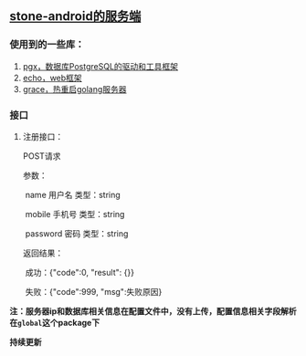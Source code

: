 ## [stone-android的服务端](https://github.com/Zzz468005600/stone-android)
### 使用到的一些库：
1. [pgx，数据库PostgreSQL的驱动和工具框架](https://github.com/jackc/pgx)
2. [echo，web框架](https://github.com/labstack/echo)
3. [grace，热重启golang服务器](https://github.com/facebookgo/grace)
### 接口
1. 注册接口：   

    POST请求   

    参数：   

    ​     name          用户名     类型：string   

    ​     mobile        手机号     类型：string       

    ​     password   密码         类型：string

    返回结果：

    ​	成功：{"code":0,  "result": {}}

    ​	失败：{"code":999,  "msg":失败原因}



**注：服务器ip和数据库相关信息在配置文件中，没有上传，配置信息相关字段解析在`global`这个package下**

**持续更新**